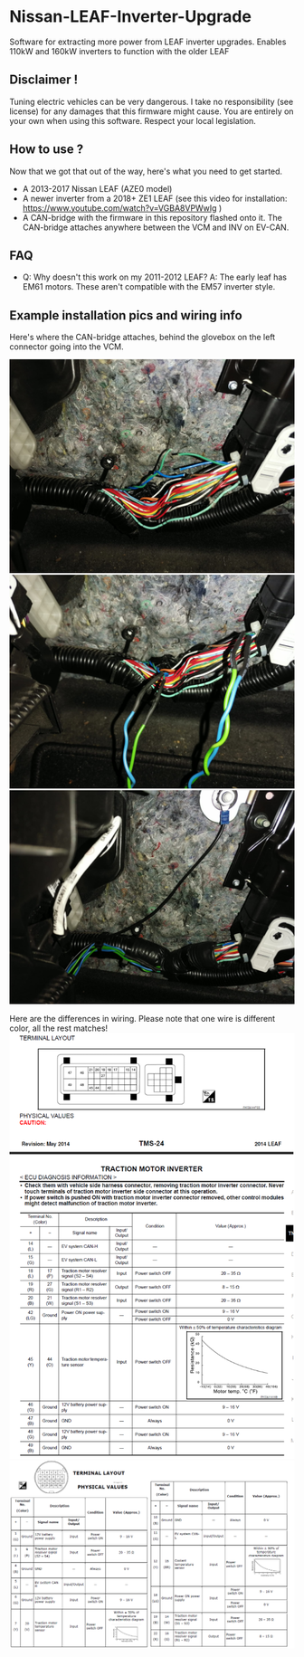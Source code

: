 # Nissan-LEAF-Inverter-Upgrade
Software for extracting more power from LEAF inverter upgrades. Enables 110kW and 160kW inverters to function with the older LEAF

## Disclaimer !
Tuning electric vehicles can be very dangerous. I take no responsibility (see license) for any damages that this firmware might cause. You are entirely on your own when using this software. Respect your local legislation.

## How to use ?
Now that we got that out of the way, here's what you need to get started.
- A 2013-2017 Nissan LEAF (AZE0 model)
- A newer inverter from a 2018+ ZE1 LEAF (see this video for installation: https://www.youtube.com/watch?v=VGBA8VPWwIg )
- A CAN-bridge with the firmware in this repository flashed onto it. The CAN-bridge attaches anywhere between the VCM and INV on EV-CAN. 

## FAQ
- Q: Why doesn't this work on my 2011-2012 LEAF? A: The early leaf has EM61 motors. These aren't compatible with the EM57 inverter style.

## Example installation pics and wiring info
Here's where the CAN-bridge attaches, behind the glovebox on the left connector going into the VCM.

![name-of-you-image](https://github.com/dalathegreat/Nissan-LEAF-Inverter-Upgrade/blob/main/CAN-bridge1.jpeg)
![name-of-you-image](https://github.com/dalathegreat/Nissan-LEAF-Inverter-Upgrade/blob/main/CAN-bridge2.jpeg)
![name-of-you-image](https://github.com/dalathegreat/Nissan-LEAF-Inverter-Upgrade/blob/main/CAN-bridge3.jpeg)

Here are the differences in wiring. Please note that one wire is different color, all the rest matches!
![name-of-you-image](https://github.com/dalathegreat/Nissan-LEAF-Inverter-Upgrade/blob/main/Wiring.png)
![name-of-you-image](https://github.com/dalathegreat/Nissan-LEAF-Inverter-Upgrade/blob/main/Wiring2.png)
